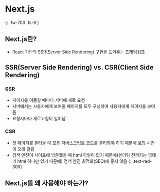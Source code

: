 # Next.js
{: .fw-700 .fs-9 }

## Next.js란?
- React 기반의 SSR(Server Side Rendering) 구현을 도와주는 프레임워크

## SSR(Server Side Rendering) vs. CSR(Client Side Rendering)
### SSR
- 페이지를 이동할 때마다 서버에 새로 요청
- 서버에서는 사용자에게 보여줄 페이지를 모두 구성하여 사용자에게 페이지를 보여줌
- 요청시마다 새로고침이 일어남

### CSR
- 첫 페이지를 불러올 때 모든 자바스크립트 코드를 불러와야 하기 때문에 로딩 시간이 오래 걸림
- 검색 엔진이 사이트에 방문했을 때 html 파일이 없기 때문에(렌더링 전까지는 껍데기 html 하나만 있기 때문에) 검색 엔진 최적화(SEO)에 좋지 않음 {: .text-red-300}

## Next.js를 왜 사용해야 하는가?


